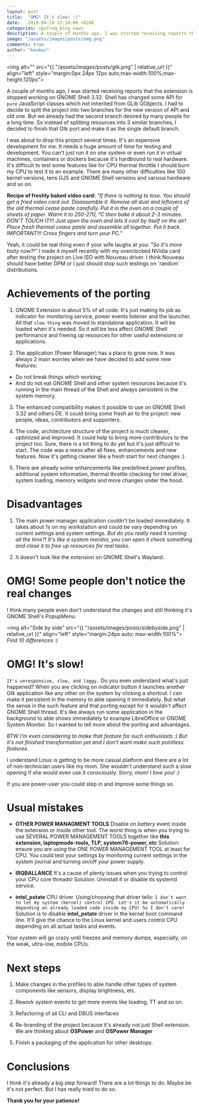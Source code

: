 ```yaml
---
layout: post
title:  "OMG! It's slow! :)"
date:   2019-04-18 22:16:00 +0200
categories: cpufreq blog news
description: A couple of months ago, I was started receiving reports that the extension is stopped working on GNOME Shell 3.32. I had to decide to split the project into two branches for the new version of API and old one. But we already had the second branch desired by many people for a long time. So instead of splitting resources into 3 similar branches
image: "/assets/images/posts/omg.png"
comments: true
author: "konkor"
---
```


<img alt="" src="{{ "/assets/images/posts/gtk.png" | relative_url }}" align="left" style="margin:0px 24px 12px auto;max-width:100%;max-height:120px">

A couple of months ago, I was started receiving reports that the extension is stopped working on GNOME Shell 3.32. Shell has changed some API for `pure` JavaScript classes which not inherited from GLib GObjects. I had to decide to split the project into two branches for the new version of API and old one. But we already had the second branch desired by many people for a long time. So instead of splitting resources into 3 similar branches, I decided to finish that Gtk port and make it as the single default branch.

I was about to drop this project several times. It's an expensive development for me. It needs a huge amount of time for testing and development. You can't just run it on one system or even run it in virtual machines, containers or dockers because it's hardbound to real hardware. It's difficult to test some features like for CPU thermal throttle I should burn my CPU to test it to an example. There are many other difficulties like 100 kernel versions, tens GJS and GNOME Shell versions and various hardware and so on.

**Recipe of freshly baked video card:** _"If there is nothing to lose. You should get a fried video card out. Disassemble it. Remove all dust and leftovers of the old thermal cease paste carefully. Put it in the oven on a couple of sheets of paper. Warm it to 250-270, °C then bake it about 2-3 minutes. DON'T TOUCH IT!!! Just open the oven and lets it cool by itself on the air! Place fresh thermal cease paste and assemble all together. Put it back. IMPORTANT!!! Cross fingers and turn your PC."_

<p class="description"> Yeah, it could be real thing even if your wife laughs at you: <i>"So it's more tasty now?!"</i> I made it myself recently with my overclocked NVidia card after testing the project on Live ISO with Nouveau driver. I think Nouveau should have better DPM or I just should stop such testings on `random` distributions. </p>

# Achievements of the porting

1. GNOME Extension is about 5% of all code. It's just making its job as indicator for monitoring service, power events listener and the launcher. All that `slow thing` was moved to standalone application. It will be loaded when it's needed. So it will be less affect GNOME Shell performance and freeing up resources for other useful extensions or applications.

2. The application (Power Manager) has a place to grow now. It was always 2 main worries when we have decided to add some new features:
 * Do not break things which working;
 * And do not eat GNOME Shell and other system resources because it's running in the main thread of the Shell and always persistent in the system memory.

3. The enhanced compatibility makes it possible to use on GNOME Shell 3.32 and others DE. It could bring some fresh air to the project: new people, ideas, contributors and supporters.

4. The code, architecture structure of the project is much cleaner, optimized and improved. It could help to bring more contributors to the project too. Sure, there is a lot thing to do yet but it's just difficult to start. The code was a mess after all fixes, enhancements and new features. Now it's getting cleaner like a fresh start for next changes :)

5. There are already some enhancements like predefined power profiles, additional system information, thermal throttle checking for intel driver, system loading, memory widgets and more changes under the hood.

# Disadvantages

1. The main power manager application couldn't be loaded immediately. It takes about 1s on my workstation and could be vary depending on current settings and system settings. _But do you really need it running all the time?! It's like a system monitor, you can open it check something and close it to free up resources for real tasks._

2. It doesn't look like the extension on GNOME Shell's Wayland.

# OMG! Some people don't notice the real changes

I think many people even don't understand the changes and still thinking it's GNOME Shell's PopupMenu.

<img alt="Side by side" src="{{ "/assets/images/posts/sidebyside.png" | relative_url }}" align="left" style="margin:24px auto; max-width:100%">
_Find 10 differences :)_

# OMG! It's slow!

 `It's unresponsive, slow, and laggy.` Do you even understand what's just happened? When you are clicking on indicator button it launches another Gtk application like any other on the system by clicking a shortcut. I can make it persistent in the memory to able opening it immediately. But what the sense in the such feature and that porting except for it wouldn't affect GNOME Shell thread. It's like always run some application in the background to able shows immediately to example LibreOffice or GNOME System Monitor. So I wanted to tell more about the porting and advantages.

 _BTW I'm even considering to make that feature for such enthusiasts :) But it's not finished transformation yet and I don't want make such pointless features._

I understand Linux is getting to be more casual platform and there are a lot of non-technician users like my mom. She wouldn't understand such a slow opening if she would even use it consciously. _Sorry, mom! I love you! :)_

If you are power-user you could step in and improve some things so.

# Usual mistakes

* **OTHER POWER MANAGMENT TOOLS** Disable _on battery_ event inside the extension or inside other tool. The worst thing is when you trying to use SEVERAL POWER MANAGEMENT TOOLS together like **this extension, laptopmode-tools, TLP, system76-power, etc** Solution: ensure you are using the ONE POWER MANAGEMENT TOOL at least for CPU. You could test your settings by monitoring current settings in the system journal and turning on/off your power supply.

* **IRQBALLANCE** It's a cause of plenty issues when you trying to control your CPU core threads! Solution: Uninstall it or disable its systemd service.

* **intel_pstate** CPU driver. Using/choosing that driver tells: `I don't want to let my system (kernel) control CPU. Let's it be automatically depending on already loaded code inside my CPU! So I don't care!` Solution is to disable **intel_pstate** driver in the kernel boot command line. It'll give the chance to the Linux kernel and users control CPU depending on all actual tasks and events.

Your system will go crazy until freezes and memory dumps, especially, on the weak, ultra-low, mobile CPUs.

# Next steps

1. Make changes in the profiles to able handle other types of system components like sensors, display brightness, etc.

2. Rework system events to get more events like loading, TT and so on.

3. Refactoring of all CLI and DBUS interfaces

4. Re-branding of the project because it's already not just Shell extension. We are thinking about **OSPower** and **OSPower Manager**

5. Finish a packaging of the application for other desktops.

# Conclusions

I think it's already a big step forward! There are a lot things to do. Maybe be it's not perfect. But I has really tried to do so.

**Thank you for your patience!**
